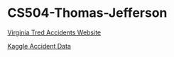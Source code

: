 # CS504-Thomas-Jefferson

[Virginia Tred Accidents Website](https://www.treds.virginia.gov/Mapping/Map/CrashesByJurisdiction)

[Kaggle Accident Data](https://www.kaggle.com/yatingzhou/python-us-accidents-analysis/data)
